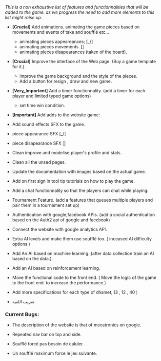 *This is a non exhaustive list of features and functionnalities that will be added to the game. as we progress the need to add more elements to this list might raise up.*

- **[Crucial]** Add animations. animating the game pieces based on movements and events of take and soufflé etc...
    - animating pieces appeareances; [_/]
    - animating pieces movements.  []
    - animating pieces disapearances (taken of the board).

- **[Crucial]** Improve the interface of the Web page. (Buy a game template for it.)
    - improve the game background and the style of the pieces.
    - Add a button for resign , draw and new game.

- **[Very_Importent]** Add a timer functionnality. (add a timer for each player and limited typed game options)
    - set time win condition.

- **[Important]** Add adds to the website game:

- Add sound effects SFX to the game.
 - piece appearance SFX [_/]
 - piece disapearance SFX []

- Clean improve and modelise player's profile and stats.

- Clean all the unsed pages.

- Update the documentation with images based on the actual game.

- Add on first sign in tool tip tutorials on how to play the game.

- Add a chat functionnality so that the players can chat while playing.

- Tournament Feature. (add a features that queues multiple players and pair them in a tournament set up)

- Authentication with google,facebook APIs. (add a social authentication based on the Auth2 api of google and facebook)

- Connect the website with google analytics API.

- Extra AI levels and make them use soufflé too. ( inceased AI difficulty options )

- Add An AI based on machine learning ,(after data collection train an AI based on the data.).

- Add an AI based on reinforcement learning.

- Move the functional code to the front end. ( Move the logic of the game to the front end. to increase the performance.)

- Add more specifications for each type of dhamet, (3 , 12 , 40 )

- تعريب اللعبة


### Current Bugs:

- The description of the website is that of mecatronics on google.

- Repeated nav bar on top and side.

- Soufflé forcé pas besoin de caluler.

- Un soufflé maximum force le jeu suivante.